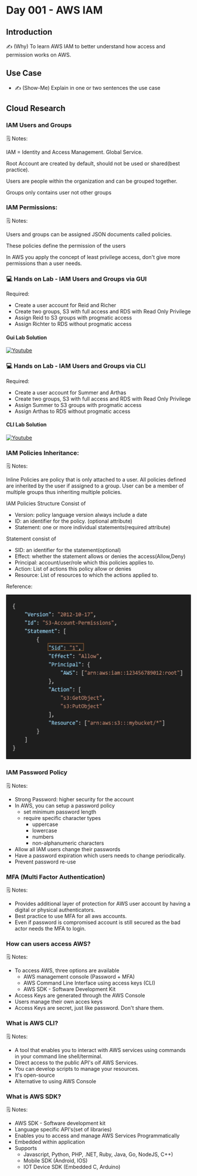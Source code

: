 <!-- This template removes the micro tutorial for a quicker post and removes images for a full template check out the 000-DAY-ARTICLE-LONG-TEMPLATE.MD-->

# Day 001 - AWS IAM

## Introduction

✍️ (Why) To learn AWS IAM to better understand how access and permission works on AWS.

## Use Case

- ✍️ (Show-Me) Explain in one or two sentences the use case

## Cloud Research

### IAM Users and Groups

:spiral_notepad: Notes:

IAM = Identity and Access Management. Global Service.

Root Account are created by default, should not be used or shared(best practice).

Users are people within the organization and can be grouped together.

Groups only contains user not other groups

### IAM Permissions:

:spiral_notepad: Notes:

Users and groups can be assigned JSON documents called policies.

These policies define the permission of the users

In AWS you apply the concept of least privilege access, don't give more permissions than a user needs.

### :computer: Hands on Lab - IAM Users and Groups via GUI

Required:

- Create a user account for Reid and Richer
- Create two groups, S3 with full access and RDS with Read Only Privilege
- Assign Reid to S3 groups with progmatic access
- Assign Richter to RDS without progmatic access

#### Gui Lab Solution
[![Youtube](https://img.youtube.com/vi/tHoDYWbYgxk/0.jpg)](https://youtu.be/tHoDYWbYgxk)

### :computer: Hands on Lab - IAM Users and Groups via CLI
Required:

- Create a user account for Summer and Arthas
- Create two groups, S3 with full access and RDS with Read Only Privilege
- Assign Summer to S3 groups with progmatic access
- Assign Arthas to RDS without progmatic access

#### CLI Lab Solution
[![Youtube](https://img.youtube.com/vi/tHoDYWbYgxk/0.jpg)](https://youtu.be/6qWyGZQ7S6o)

### IAM Policies Inheritance:
:spiral_notepad: Notes:

Inline Policies are policy that is only attached to a user.
All policies defined are inherited by the user if assigned to a group.
User can be a member of multiple groups thus inheriting multiple policies.

IAM Policies Structure
Consist of
- Version: policy language version always include a date
- ID: an identifier for the policy. (optional attribute)
- Statement: one or more individual statements(required attribute)
  
Statement consist of
- SID: an identifier for the statement(optional)
- Effect: whether the statement allows or denies the access(Allow,Deny)
- Principal: account/user/role which this policies applies to.
- Action: List of actions this policy allow or denies
- Resource: List of resources to which the actions applied to.
  
Reference:

![IAM Policies](https://github.com/mfranciscojr/100-Days-Of-Cloud/blob/main/images/Day001/iampolicystructure.png)

### IAM Password Policy

:spiral_notepad: Notes:

- Strong Password: higher security for the account
- In AWS, you can setup a password policy
  - set minimum password length
  - require specific character types
    - uppercase
    - lowercase
    - numbers
    - non-alphanumeric characters
- Allow all IAM users change their passwords
- Have a password expiration which users needs to change periodically.
- Prevent password re-use

### MFA (Multi Factor Authentication)

:spiral_notepad: Notes:

- Provides additional layer of protection for AWS user account by having a digital or physical authenticators.
- Best practice to use MFA for all aws accounts.
- Even if password is compromised account is still secured as the bad actor needs the MFA to login.

### How can users access AWS?

:spiral_notepad: Notes:

- To access AWS, three options are available
  - AWS management console (Password + MFA)
  - AWS Command Line Interface using access keys (CLI)
  - AWS SDK - Software Development Kit
- Access Keys are generated through the AWS Console
- Users manage their own acces keys
- Access Keys are secret, just like password. Don't share them.
  
### What is AWS CLI?

:spiral_notepad: Notes:

- A tool that enables you to interact with AWS services using commands in your command line shell/terminal.
- Direct access to the public API's oif AWS Services.
- You can develop scripts to manage your resources.
- It's open-source
- Alternative to using AWS Console


### What is AWS SDK?

:spiral_notepad: Notes:

- AWS SDK - Software development kit
- Language specific API's(set of libraries)
- Enables you to access and manage AWS Services Programmatically
- Embedded within application
- Supports
  - Javascript, Python, PHP, .NET, Ruby, Java, Go, NodeJS, C++)
  - Mobile SDK (Android, IOS)
  - IOT Device SDK (Embedded C, Arduino)

